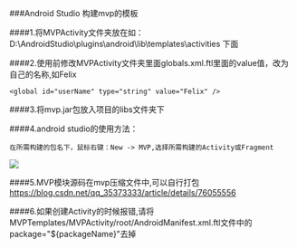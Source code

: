 ###Android Studio 构建mvp的模板

####1.将MVPActivity文件夹放在如：
	D:\AndroidStudio\plugins\android\lib\templates\activities 下面


####2.使用前修改MVPActivity文件夹里面globals.xml.ftl里面的value值，改为自己的名称,如Felix

 	<global id="userName" type="string" value="Felix" />

####3.将mvp.jar包放入项目的libs文件夹下

####4.android studio的使用方法：

	在所需构建的包名下，鼠标右键：New -> MVP,选择所需构建的Activity或Fragment
![](https://i.imgur.com/iQO4jS6.png)

####5.MVP模块源码在mvp压缩文件中,可以自行打包
	https://blog.csdn.net/qq_35373333/article/details/76055556
	
####6.如果创建Activity的时候报错,请将MVPTemplates/MVPActivity/root/AndroidManifest.xml.ftl文件中的package="${packageName}"去掉


